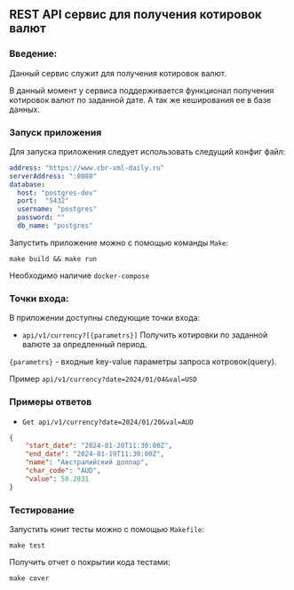 ## REST API сервис для получения котировок валют
### Введение:
Данный сервис служит для получения котировок валют. 

В данный момент у сервиса поддерживается функционал получения котировок валют по заданной дате. 
А так же кеширования ее в базе данных.

### Запуск приложения
Для запуска приложения следует использовать следущий конфиг файл:

```yaml
address: "https://www.cbr-xml-daily.ru"
serverAddress: ":8080"
database:
  host: "postgres-dev"
  port:  "5432"
  username: "postgres"
  password: ""
  db_name: "postgres"
```
Запустить приложение можно с помощью команды `Make`:
```shell
make build && make run
```
Необходимо наличие `docker-compose`

### Точки входа:
В приложении доступны следующие точки входа:
 - `api/v1/currency?[{parametrs}]` Получить котировки по заданной валюте за опредленный период.

`{parametrs}` - входные key-value параметры запроса котровок(query).

Пример
`api/v1/currency?date=2024/01/04&val=USD`

### Примеры ответов

- `Get api/v1/currency?date=2024/01/20&val=AUD`

```json
{
    "start_date": "2024-01-20T11:30:00Z",
    "end_date": "2024-01-19T11:30:00Z",
    "name": "Австралийский доллар",
    "char_code": "AUD",
    "value": 58.2831
}
```

### Тестирование
Запустить юнит тесты можно с помощью `Makefile`:
```shell
make test
```

Получить отчет о покрытии кода тестами:
```shell
make cover
```